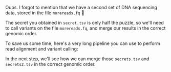 <script>
/*
	bowtie2 -x $REF -U reads.fq -S aligned.sam; samtools sort -o aligned.sorted.bam aligned.sam; bcftools mpileup -f $REF_FASTA aligned.sorted.bam | bcftools call -m -v -Ov -o variants.vcf -; bcftools query --format "%POS\t%ALT\n" variants.vcf > secret.tsv
*/

import Execute from "./components/Execute.svelte";
</script>

Oups. I forgot to mention that we have a second set of DNA sequencing data, stored in the file `morereads.fq` 😬

The secret you obtained in `secret.tsv` is only half the puzzle, so we'll need to call variants on the file `morereads.fq`, and merge our results in the correct genomic order.

To save us some time, here's a very long pipeline you can use to perform read alignment and variant calling:

<Execute command='bowtie2 \ -x $REF \ -U morereads.fq \ -S aligned2.sam; \ samtools sort -o aligned2.sorted.bam aligned2.sam; \ bcftools mpileup -f $REF_FASTA aligned2.sorted.bam | \ bcftools call -m -v -Ov -o variants2.vcf -; \ bcftools query --format "%POS\t%ALT\\n" variants2.vcf > secret2.tsv' />

In the next step, we'll see how we can merge those `secrets.tsv` and `secrets2.tsv` in the correct genomic order.
